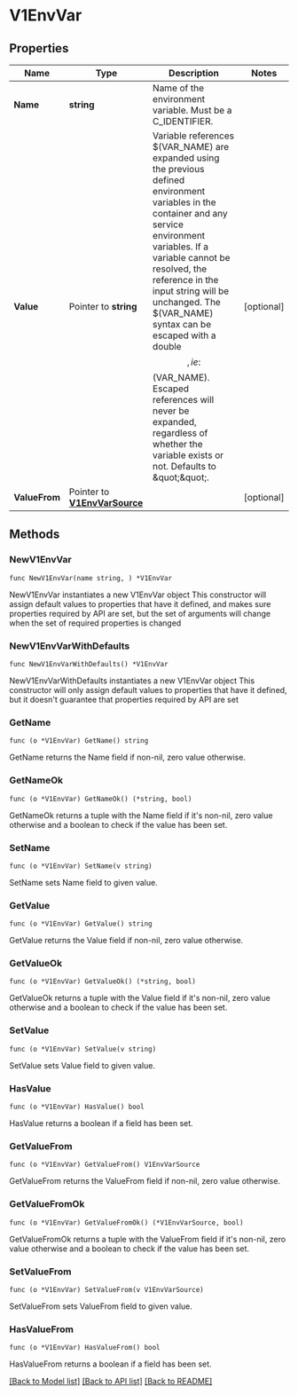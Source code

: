 # V1EnvVar

## Properties

Name | Type | Description | Notes
------------ | ------------- | ------------- | -------------
**Name** | **string** | Name of the environment variable. Must be a C_IDENTIFIER. | 
**Value** | Pointer to **string** | Variable references $(VAR_NAME) are expanded using the previous defined environment variables in the container and any service environment variables. If a variable cannot be resolved, the reference in the input string will be unchanged. The $(VAR_NAME) syntax can be escaped with a double $$, ie: $$(VAR_NAME). Escaped references will never be expanded, regardless of whether the variable exists or not. Defaults to \&quot;\&quot;. | [optional] 
**ValueFrom** | Pointer to [**V1EnvVarSource**](V1EnvVarSource.md) |  | [optional] 

## Methods

### NewV1EnvVar

`func NewV1EnvVar(name string, ) *V1EnvVar`

NewV1EnvVar instantiates a new V1EnvVar object
This constructor will assign default values to properties that have it defined,
and makes sure properties required by API are set, but the set of arguments
will change when the set of required properties is changed

### NewV1EnvVarWithDefaults

`func NewV1EnvVarWithDefaults() *V1EnvVar`

NewV1EnvVarWithDefaults instantiates a new V1EnvVar object
This constructor will only assign default values to properties that have it defined,
but it doesn't guarantee that properties required by API are set

### GetName

`func (o *V1EnvVar) GetName() string`

GetName returns the Name field if non-nil, zero value otherwise.

### GetNameOk

`func (o *V1EnvVar) GetNameOk() (*string, bool)`

GetNameOk returns a tuple with the Name field if it's non-nil, zero value otherwise
and a boolean to check if the value has been set.

### SetName

`func (o *V1EnvVar) SetName(v string)`

SetName sets Name field to given value.


### GetValue

`func (o *V1EnvVar) GetValue() string`

GetValue returns the Value field if non-nil, zero value otherwise.

### GetValueOk

`func (o *V1EnvVar) GetValueOk() (*string, bool)`

GetValueOk returns a tuple with the Value field if it's non-nil, zero value otherwise
and a boolean to check if the value has been set.

### SetValue

`func (o *V1EnvVar) SetValue(v string)`

SetValue sets Value field to given value.

### HasValue

`func (o *V1EnvVar) HasValue() bool`

HasValue returns a boolean if a field has been set.

### GetValueFrom

`func (o *V1EnvVar) GetValueFrom() V1EnvVarSource`

GetValueFrom returns the ValueFrom field if non-nil, zero value otherwise.

### GetValueFromOk

`func (o *V1EnvVar) GetValueFromOk() (*V1EnvVarSource, bool)`

GetValueFromOk returns a tuple with the ValueFrom field if it's non-nil, zero value otherwise
and a boolean to check if the value has been set.

### SetValueFrom

`func (o *V1EnvVar) SetValueFrom(v V1EnvVarSource)`

SetValueFrom sets ValueFrom field to given value.

### HasValueFrom

`func (o *V1EnvVar) HasValueFrom() bool`

HasValueFrom returns a boolean if a field has been set.


[[Back to Model list]](../README.md#documentation-for-models) [[Back to API list]](../README.md#documentation-for-api-endpoints) [[Back to README]](../README.md)


